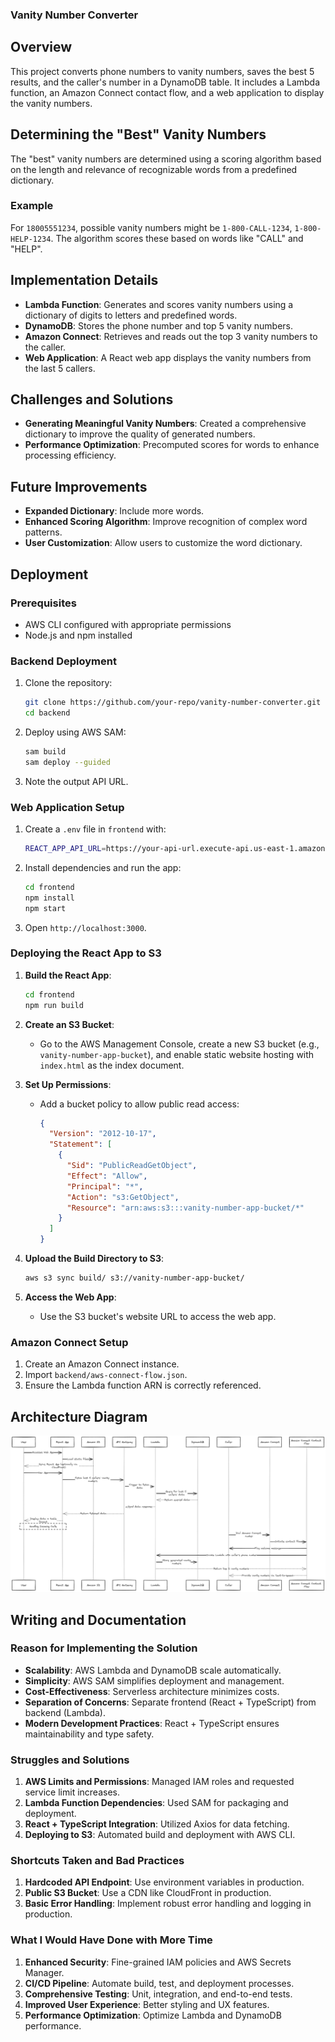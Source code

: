 ### Vanity Number Converter

## Overview
This project converts phone numbers to vanity numbers, saves the best 5 results, and the caller's number in a DynamoDB table. It includes a Lambda function, an Amazon Connect contact flow, and a web application to display the vanity numbers.

## Determining the "Best" Vanity Numbers
The "best" vanity numbers are determined using a scoring algorithm based on the length and relevance of recognizable words from a predefined dictionary.

### Example
For `18005551234`, possible vanity numbers might be `1-800-CALL-1234`, `1-800-HELP-1234`. The algorithm scores these based on words like "CALL" and "HELP".

## Implementation Details
- **Lambda Function**: Generates and scores vanity numbers using a dictionary of digits to letters and predefined words.
- **DynamoDB**: Stores the phone number and top 5 vanity numbers.
- **Amazon Connect**: Retrieves and reads out the top 3 vanity numbers to the caller.
- **Web Application**: A React web app displays the vanity numbers from the last 5 callers.

## Challenges and Solutions
- **Generating Meaningful Vanity Numbers**: Created a comprehensive dictionary to improve the quality of generated numbers.
- **Performance Optimization**: Precomputed scores for words to enhance processing efficiency.

## Future Improvements
- **Expanded Dictionary**: Include more words.
- **Enhanced Scoring Algorithm**: Improve recognition of complex word patterns.
- **User Customization**: Allow users to customize the word dictionary.

## Deployment

### Prerequisites
- AWS CLI configured with appropriate permissions
- Node.js and npm installed

### Backend Deployment
1. Clone the repository:
   ```bash
   git clone https://github.com/your-repo/vanity-number-converter.git
   cd backend
   ```

2. Deploy using AWS SAM:
   ```bash
   sam build
   sam deploy --guided
   ```

3. Note the output API URL.

### Web Application Setup
1. Create a `.env` file in `frontend` with:
   ```bash
   REACT_APP_API_URL=https://your-api-url.execute-api.us-east-1.amazonaws.com/Prod/vanitynumbers
   ```

2. Install dependencies and run the app:
   ```bash
   cd frontend
   npm install
   npm start
   ```

3. Open `http://localhost:3000`.
### Deploying the React App to S3

1. **Build the React App**:
   ```bash
   cd frontend
   npm run build
   ```

2. **Create an S3 Bucket**:
   - Go to the AWS Management Console, create a new S3 bucket (e.g., `vanity-number-app-bucket`), and enable static website hosting with `index.html` as the index document.

3. **Set Up Permissions**:
   - Add a bucket policy to allow public read access:
     ```json
     {
       "Version": "2012-10-17",
       "Statement": [
         {
           "Sid": "PublicReadGetObject",
           "Effect": "Allow",
           "Principal": "*",
           "Action": "s3:GetObject",
           "Resource": "arn:aws:s3:::vanity-number-app-bucket/*"
         }
       ]
     }
     ```

4. **Upload the Build Directory to S3**:
   ```bash
   aws s3 sync build/ s3://vanity-number-app-bucket/
   ```

5. **Access the Web App**:
   - Use the S3 bucket's website URL to access the web app.

### Amazon Connect Setup
1. Create an Amazon Connect instance.
2. Import `backend/aws-connect-flow.json`.
3. Ensure the Lambda function ARN is correctly referenced.

## Architecture Diagram
![Architecture Diagram](./architecture-diagram.png)

## Writing and Documentation

### Reason for Implementing the Solution

- **Scalability**: AWS Lambda and DynamoDB scale automatically.
- **Simplicity**: AWS SAM simplifies deployment and management.
- **Cost-Effectiveness**: Serverless architecture minimizes costs.
- **Separation of Concerns**: Separate frontend (React + TypeScript) from backend (Lambda).
- **Modern Development Practices**: React + TypeScript ensures maintainability and type safety.

### Struggles and Solutions

1. **AWS Limits and Permissions**: Managed IAM roles and requested service limit increases.
2. **Lambda Function Dependencies**: Used SAM for packaging and deployment.
3. **React + TypeScript Integration**: Utilized Axios for data fetching.
4. **Deploying to S3**: Automated build and deployment with AWS CLI.

### Shortcuts Taken and Bad Practices

1. **Hardcoded API Endpoint**: Use environment variables in production.
2. **Public S3 Bucket**: Use a CDN like CloudFront in production.
3. **Basic Error Handling**: Implement robust error handling and logging in production.

### What I Would Have Done with More Time

1. **Enhanced Security**: Fine-grained IAM policies and AWS Secrets Manager.
2. **CI/CD Pipeline**: Automate build, test, and deployment processes.
3. **Comprehensive Testing**: Unit, integration, and end-to-end tests.
4. **Improved User Experience**: Better styling and UX features.
5. **Performance Optimization**: Optimize Lambda and DynamoDB performance.
